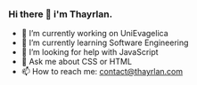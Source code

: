 ### Hi there 👋 i'm Thayrlan.


- 🔭 I’m currently working on UniEvagelica
- 🌱 I’m currently learning Software Engineering 
- 🤔 I’m looking for help with JavaScript
- 💬 Ask me about CSS or HTML
- 📫 How to reach me: contact@thayrlan.com


